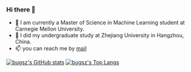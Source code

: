 ### Hi there 👋

<!--
**bugsz/bugsz** is a ✨ _special_ ✨ repository because its `README.md` (this file) appears on your GitHub profile.

Here are some ideas to get you started:

- 🔭 I’m currently working on ...
- 🌱 I’m currently learning ...
- 👯 I’m looking to collaborate on ...
- 🤔 I’m looking for help with ...
- 💬 Ask me about ...
- 📫 How to reach me: ...
- 😄 Pronouns: ...
- ⚡ Fun fact: ...
-->


- 🌱 I am currently a Master of Science in Machine Learning student at Carnegie Mellon University.
- 🌱 I did my undergraduate study at Zhejiang University in Hangzhou, China.
- 📫 you can reach me by [mail](mailto:zhesu@cs.cmu.edu)

[![bugsz's GitHub stats](https://github-readme-stats.vercel.app/api?username=bugsz)](https://github.com/anuraghazra/github-readme-stats)
[![bugsz's Top Langs](https://github-readme-stats.vercel.app/api/top-langs/?username=bugsz&langs_count=6&layout=compact&hide=verilog,vhdl,java,css,html,systemverilog)](https://github.com/anuraghazra/github-readme-stats)
